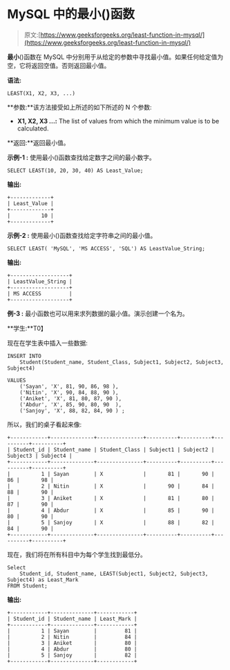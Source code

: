 # MySQL 中的最小()函数

> 原文:[https://www.geeksforgeeks.org/least-function-in-mysql/](https://www.geeksforgeeks.org/least-function-in-mysql/)

**最小**()函数在 MySQL 中分别用于从给定的参数中寻找最小值。如果任何给定值为空，它将返回空值。否则返回最小值。

**语法:**

```
LEAST(X1, X2, X3, ...) 

```

**参数:**该方法接受如上所述的如下所述的 N 个参数:

*   **X1, X2, X3 ...:** The list of values from which the minimum value is to be calculated.

**返回:**返回最小值。

**示例-1 :** 使用最小()函数查找给定数字之间的最小数字。

```
SELECT LEAST(10, 20, 30, 40) AS Least_Value;

```

**输出:**

```
+-------------+
| Least_Value |
+-------------+
|          10 |
+-------------+

```

**示例-2 :** 使用最小()函数查找给定字符串之间的最小值。

```
SELECT LEAST( 'MySQL', 'MS ACCESS', 'SQL') AS LeastValue_String;

```

**输出:**

```
+-------------------+
| LeastValue_String |
+-------------------+
| MS ACCESS         |
+-------------------+

```

**例-3 :** 最小函数也可以用来求列数据的最小值。演示创建一个名为。

**学生:**T0】

现在在学生表中插入一些数据:

```
INSERT INTO  
    Student(Student_name, Student_Class, Subject1, Subject2, Subject3, Subject4)

VALUES
    ('Sayan', 'X', 81, 90, 86, 98 ),
    ('Nitin', 'X', 90, 84, 88, 90 ),
    ('Aniket', 'X', 81, 80, 87, 90 ),
    ('Abdur', 'X', 85, 90, 80, 90  ),
    ('Sanjoy', 'X', 88, 82, 84, 90 ) ;

```

所以，我们的桌子看起来像:

```
+------------+--------------+---------------+----------+----------+----------+----------+
| Student_id | Student_name | Student_Class | Subject1 | Subject2 | Subject3 | Subject4 |
+------------+--------------+---------------+----------+----------+----------+----------+
|          1 | Sayan        | X             |       81 |       90 |       86 |       98 |
|          2 | Nitin        | X             |       90 |       84 |       88 |       90 |
|          3 | Aniket       | X             |       81 |       80 |       87 |       90 |
|          4 | Abdur        | X             |       85 |       90 |       80 |       90 |
|          5 | Sanjoy       | X             |       88 |       82 |       84 |       90 |
+------------+--------------+---------------+----------+----------+----------+----------+

```

现在，我们将在所有科目中为每个学生找到最低分。

```
Select 
    Student_id, Student_name, LEAST(Subject1, Subject2, Subject3, Subject4) as Least_Mark 
FROM Student;

```

**输出:**

```
+------------+--------------+------------+
| Student_id | Student_name | Least_Mark |
+------------+--------------+------------+
|          1 | Sayan        |         81 |
|          2 | Nitin        |         84 |
|          3 | Aniket       |         80 |
|          4 | Abdur        |         80 |
|          5 | Sanjoy       |         82 |
+------------+--------------+------------+

```